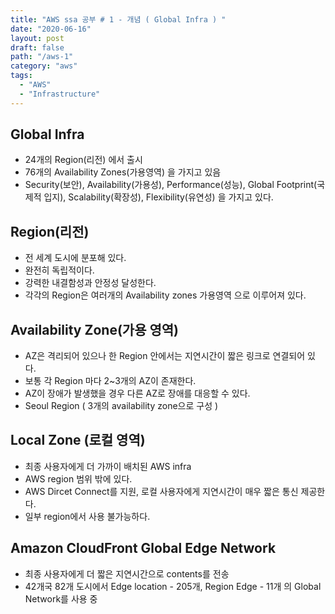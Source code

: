 ```yaml
---
title: "AWS ssa 공부 # 1 - 개념 ( Global Infra ) "
date: "2020-06-16"
layout: post
draft: false
path: "/aws-1"
category: "aws"
tags:
  - "AWS"
  - "Infrastructure"
---
```


## Global Infra

- 24개의 Region(리전) 에서 출시
- 76개의 Availability Zones(가용영역) 을 가지고 있음
- Security(보안), Availability(가용성), Performance(성능), Global Footprint(국제적 입지), Scalability(확장성), Flexibility(유연성) 을 가지고 있다.

## Region(리전)

- 전 세계 도시에 분포해 있다.
- 완전히 독립적이다. 
- 강력한 내결함성과 안정성 달성한다.
- 각각의 Region은 여러개의 Availability zones 가용영역 으로 이루어져 있다.

## Availability Zone(가용 영역)

- AZ은 격리되어 있으나 한 Region 안에서는 지연시간이 짧은 링크로 연결되어 있다.
- 보통 각 Region 마다 2~3개의 AZ이 존재한다.
- AZ이 장애가 발생했을 경우 다른 AZ로 장애를 대응할 수 있다.
- Seoul Region ( 3개의 availability zone으로 구성 )

## Local Zone (로컬 영역)

- 최종 사용자에게 더 가까이 배치된 AWS infra
- AWS region 범위 밖에 있다.
- AWS Dircet Connect를 지원, 로컬 사용자에게 지연시간이 매우 짧은 통신 제공한다.
- 일부 region에서 사용 불가능하다. 


## Amazon CloudFront Global Edge Network

- 최종 사용자에게 더 짧은 지연시간으로 contents를 전송
- 42개국 82개 도시에서 Edge location - 205개, Region Edge - 11개 의 Global Network를 사용 중